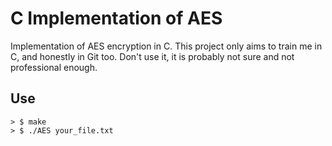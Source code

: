 # C Implementation of AES
Implementation of AES encryption in C.
This project only aims to train me in C, and honestly in Git too. Don't use it, it is probably not sure and not professional enough.

## Use 
``` shell
> $ make
> $ ./AES your_file.txt
```
